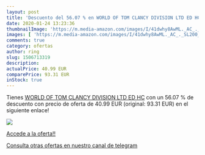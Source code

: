 ```yaml
---
layout: post
title: 'Descuento del 56.07 % en WORLD OF TOM CLANCY DIVISION LTD ED HC'
date: 2020-01-24 13:23:36
thumbnailImage: 'https://m.media-amazon.com/images/I/41dwhy8AwML._AC_._SL200_.jpg'
images: [ 'https://m.media-amazon.com/images/I/41dwhy8AwML._AC_._SL200_.jpg' ]
comments: true
category: ofertas
author: ring
slug: 1506713319
description:
actualPrice: 40.99 EUR
comparePrice: 93.31 EUR
inStock: true
---
```


Tienes [WORLD OF TOM CLANCY DIVISION LTD ED HC](https://www.amazon.com/dp/1506713319/?tag=redken08-20) con un 56.07 % de descuento con precio de oferta de 40.99 EUR (original: 93.31 EUR) en el siguiente enlace!

[![](https://m.media-amazon.com/images/I/41dwhy8AwML._AC_._SL200_.jpg)](https://www.amazon.com/dp/1506713319/?tag=redken08-20)

[Accede a la oferta!!](https://www.amazon.com/dp/1506713319/?tag=redken08-20)

[Consulta otras ofertas en nuestro canal de telegram](https://t.me/s/ofertas25)
